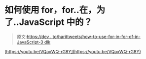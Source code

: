 # 如何使用 for，for..在，为了..JavaScript 中的？

> 原文:[https://dev . to/harittweets/how-to-use-for-in-for-of-in-JavaScript-3 dlk](https://dev.to/harittweets/how-to-use-for-for-in-for-of-in-javascript-3dlk)

[https://youtu.be/VQaxWQ-rG8Y](https://youtu.be/VQaxWQ-rG8Y)